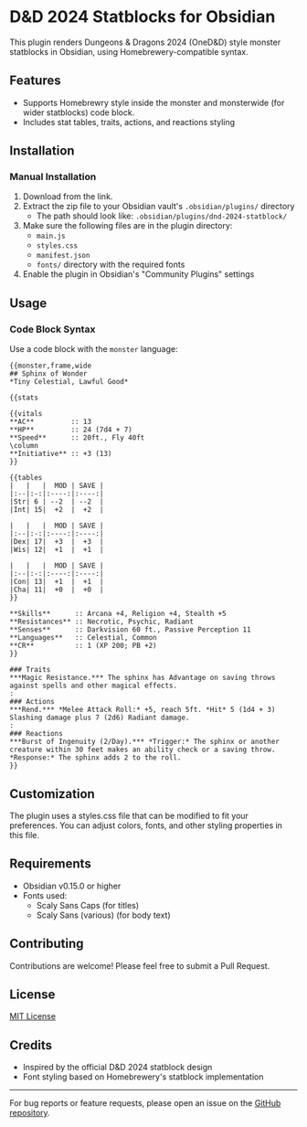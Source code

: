 # D&D 2024 Statblocks for Obsidian

This plugin renders Dungeons & Dragons 2024 (OneD&D) style monster statblocks in Obsidian, using Homebrewery-compatible syntax.

## Features

- Supports Homebrewry style inside the monster and monsterwide (for wider statblocks) code block.
- Includes stat tables, traits, actions, and reactions styling


## Installation

### Manual Installation

1. Download from the link. 
2. Extract the zip file to your Obsidian vault's `.obsidian/plugins/` directory
   - The path should look like: `.obsidian/plugins/dnd-2024-statblock/`
3. Make sure the following files are in the plugin directory:
   - `main.js`
   - `styles.css`
   - `manifest.json`
   - `fonts/` directory with the required fonts
4. Enable the plugin in Obsidian's "Community Plugins" settings

## Usage

### Code Block Syntax

Use a code block with the `monster` language:


```monster
{{monster,frame,wide
## Sphinx of Wonder
*Tiny Celestial, Lawful Good*

{{stats

{{vitals
**AC**         :: 13
**HP**         :: 24 (7d4 + 7)
**Speed**      :: 20ft., Fly 40ft
\column
**Initiative** :: +3 (13)
}}

{{tables
|   |   |  MOD | SAVE |
|:--|:-:|:----:|:----:|
|Str| 6 | --2  | --2  |
|Int| 15|  +2  |  +2  |

|   |   |  MOD | SAVE |
|:--|:-:|:----:|:----:|
|Dex| 17|  +3  |  +3  |
|Wis| 12|  +1  |  +1  |

|   |   |  MOD | SAVE |
|:--|:-:|:----:|:----:|
|Con| 13|  +1  |  +1  |
|Cha| 11|  +0  |  +0  |
}}

**Skills**      :: Arcana +4, Religion +4, Stealth +5
**Resistances** :: Necrotic, Psychic, Radiant
**Senses**      :: Darkvision 60 ft., Passive Perception 11
**Languages**   :: Celestial, Common
**CR**          :: 1 (XP 200; PB +2)
}}

### Traits
***Magic Resistance.*** The sphinx has Advantage on saving throws against spells and other magical effects.
:
### Actions
***Rend.*** *Melee Attack Roll:* +5, reach 5ft. *Hit* 5 (1d4 + 3) Slashing damage plus 7 (2d6) Radiant damage.
:
### Reactions
***Burst of Ingenuity (2/Day).*** *Trigger:* The sphinx or another creature within 30 feet makes an ability check or a saving throw. *Response:* The sphinx adds 2 to the roll.
}}
```

## Customization

The plugin uses a styles.css file that can be modified to fit your preferences. You can adjust colors, fonts, and other styling properties in this file.

## Requirements

- Obsidian v0.15.0 or higher
- Fonts used:
  - Scaly Sans Caps (for titles)
  - Scaly Sans (various) (for body text)

## Contributing

Contributions are welcome! Please feel free to submit a Pull Request.

## License

[MIT License](LICENSE)

## Credits

- Inspired by the official D&D 2024 statblock design
- Font styling based on Homebrewery's statblock implementation

---

For bug reports or feature requests, please open an issue on the [GitHub repository](https://github.com/yourusername/dnd-2024-statblock).
